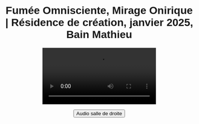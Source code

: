 <html lang="fr">
<head>
<meta charset="UTF-8">
<meta name="viewport" content="width=device-width, initial-scale=1.0">
<title>Félix-Antoine Coutu</title>
<style>
   body {
       font-family: Arial, sans-serif;
       text-align: center;
       padding: 10px;
   }

   .video-container {
      position: relative;
      display: inline-block;
   }

   video {
      width: 100%;
      max-width: 2000px;
   }

   .btn-video {
       position: absolute;
       top: 10px;
       left: 10%;
       transform: translateX(-50%);
       background-color: #433d69;
       color: white;
       padding: 10px 20px;
       border: none;
       font-size: 14px;
       cursor: pointer;
       border-radius: 5px;
       opacity: 0.8;
       transition: opacity 0.3s, background-color 0.3s;
       z-index: 10;
       text-align: left;
   }

   .btn-video:hover {
       opacity: 1;
   }

   .btn-salle1 {
       background-color: #194f18;
   }

   .btn-salle2 {
       background-color: #433d69;
   }

   /* Forcer l'affichage du bouton en mode plein écran */
   video:-webkit-full-screen + .btn-video,
   video:fullscreen + .btn-video {
       position: fixed;
       top: 10px;
       left: 10%;
       transform: translateX(-50%);
       z-index: 9999;
       display: block !important;
   }
</style>
</head>
<body>

<h1 class="titre-1">Fumée Omnisciente, Mirage Onirique | Résidence de création, janvier 2025, Bain Mathieu</h1>

<div class="video-container">
   <video id="video" controls autoplay>
      <source src="https://dl.dropboxusercontent.com/scl/fi/vn856dku4ckgm35azhbz1/Fumee-Omnisciente-Mirage-Onirique02.mp4?rlkey=khuru1f6c5woeclemz1ai9rlz&st=pksoqe29&raw=1" type="video/mp4">    
      Votre navigateur ne prend pas en charge la vidéo HTML5.
   </video>

   <button id="btnBascule" class="btn-video">Audio salle de droite</button>
</div>

<audio id="audioSalle1" loop>
   <source src="https://www.dropbox.com/scl/fi/5y2aka0keombw6ha0ltg4/FOMO_Audio_Perfo-res-Bain-Mathieu.wav?rlkey=bjy3ssu3mofyg2m5jgvbvwmgl&st=9brcjj0g&raw=1" type="audio/wav">
</audio>

<audio id="audioSalle2" loop>
   <source src="audio_salle2.mp3" type="audio/mp3">
</audio>

<script>
   document.addEventListener("DOMContentLoaded", function() {
    var video = document.getElementById("video");
    
    // Fonction pour activer le mode plein écran
    function goFullscreen() {
        if (video.requestFullscreen) {
            video.requestFullscreen();  // Pour les navigateurs modernes
        } else if (video.webkitRequestFullscreen) {
            video.webkitRequestFullscreen();  // Pour Safari et anciens navigateurs Webkit
        } else if (video.mozRequestFullScreen) {
            video.mozRequestFullScreen();  // Pour Firefox
        } else if (video.msRequestFullscreen) {
            video.msRequestFullscreen();  // Pour Internet Explorer/Edge
        }
    }

    // Activer le mode plein écran dès que la page est prête
    goFullscreen();
   });
    var video = document.getElementById("video");
    var audioSalle1 = document.getElementById("audioSalle1");
    var audioSalle2 = document.getElementById("audioSalle2");
    var btnBascule = document.getElementById("btnBascule");

    var audioActif = audioSalle2;
    btnBascule.classList.add("btn-salle2");

    video.addEventListener("play", function() {
        if (audioActif.paused) {
            audioActif.currentTime = video.currentTime;
            audioActif.play();
        }
    });

    video.addEventListener("pause", function() {
        audioActif.pause();
    });

    video.addEventListener("timeupdate", function() {
        if (!video.paused) {
            audioActif.currentTime = video.currentTime;
        }
    });

    video.addEventListener("seeked", function() {
        audioActif.currentTime = video.currentTime;
    });

    btnBascule.addEventListener("click", function() {
        if (audioActif === audioSalle1) {
            audioSalle1.muted = true;
            audioSalle2.muted = false;
            audioActif = audioSalle2;
            btnBascule.textContent = "Audio salle de droite";
            btnBascule.classList.remove("btn-salle1");
            btnBascule.classList.add("btn-salle2");
        } else {
            audioSalle1.muted = false;
            audioSalle2.muted = true;
            audioActif = audioSalle1;
            btnBascule.textContent = "Audio salle de gauche";
            btnBascule.classList.remove("btn-salle2");
            btnBascule.classList.add("btn-salle1");
        }

        audioActif.currentTime = video.currentTime;
        if (!video.paused) {
            audioActif.play();
        }
    });

    // Rendre le bouton visible en mode plein écran
    document.addEventListener("fullscreenchange", function() {
       // Nous n'avons plus besoin de cacher ou d'afficher, car la règle CSS prend en charge cela
       if (document.fullscreenElement) {
           // Pas de changement, car l'affichage du bouton est géré par CSS
       }
   });
   
   document.addEventListener("webkitfullscreenchange", function() {
       // Même logique que ci-dessus
       if (document.webkitFullscreenElement) {
           // Pas de changement, car l'affichage du bouton est géré par CSS
       }
   });


</script>
</body>
</html>
